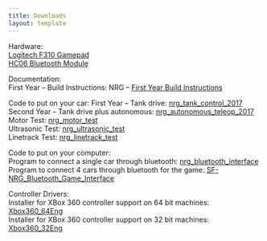 ```yaml
---
title: Downloads
layout: template
---
```


Hardware:<br>
<a href="https://www.amazon.com/Logitech-940-000110-Gamepad-F310/dp/B003VAHYQY">Logitech F310 Gamepad</a><br>
<a href="https://www.amazon.com/DSD-TECH-Wireless-Bluetooth-Transceiver/dp/B01FCQZ8VW/ref=sr_1_4?s=electronics&ie=UTF8&qid=1510346140&sr=1-4&keywords=hc06">HC06 Bluetooth Module</a>


Documentation:<br>
First Year – Build Instructions: NRG – <a href="{{ site.url }}/assets/nrg-downloads-docs/NRG - First Year Build Instructions.pdf">First Year Build Instructions</a>

Code to put on your car:
First Year – Tank drive: <a href="{{ site.url }}/assets/nrg-downloads-docs/nrg_tank_control_2017/nrg_tank_control_2017.ino">nrg_tank_control_2017</a><br>
Second Year – Tank drive plus autonomous: <a href="{{ site.url }}/assets/nrg-downloads-docs/nrg_autonomous_teleop_2017/nrg_autonomous_teleop_2017.ino">nrg_autonomous_teleop_2017</a><br>
Motor Test: <a href="{{ site.url }}/assets/nrg-downloads-docs/nrg_motor_test/nrg_motor_test.ino">nrg_motor_test</a><br>
Ultrasonic Test: <a href="{{ site.url }}/assets/nrg-downloads-docs/nrg_ultrasonic_test/nrg_ultrasonic_test.ino">nrg_ultrasonic_test</a><br>
Linetrack Test: <a href="{{ site.url }}/assets/nrg-downloads-docs/nrg_linetrack_test/nrg_linetrack_test.ino">nrg_linetrack_test</a><br>

Code to put on your computer:<br>
Program to connect a single car through bluetooth: <a href="{{ site.url }}/assets/nrg-downloads-docs/SF-NRG_Bluetooth_Interface.exe">nrg_bluetooth_interface</a><br>
Program to connect 4 cars through bluetooth for the game: <a href="{{ site.url }}/assets/nrg-downloads-docs/SF-NRG_Bluetooth_Game_Interface/NRG_Bluetooth_Game_Interface.exe">SF-NRG_Bluetooth_Game_Interface</a><br>

Controller Drivers:<br>
Installer for XBox 360 controller support on 64 bit machines: <a href="{{ site.url }}/assets/nrg-downloads-docs/Xbox360_64Eng.exe">Xbox360_64Eng</a><br>
Installer for XBox 360 controller support on 32 bit machines: <a href="{{ site.url }}/assets/nrg-downloads-docs/Xbox360_32Eng.exe">Xbox360_32Eng</a><br>

